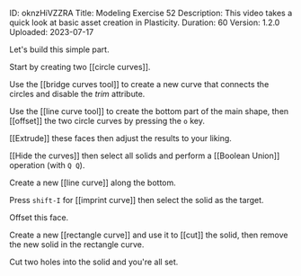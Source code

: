 ID: oknzHiVZZRA
Title: Modeling Exercise 52
Description: This video takes a quick look at basic asset creation in Plasticity.
Duration: 60
Version: 1.2.0
Uploaded: 2023-07-17

Let's build this simple part.

Start by creating two [[circle curves]].

Use the [[bridge curves tool]] to create a new curve that connects the circles and disable the *trim* attribute.

Use the [[line curve tool]] to create the bottom part of the main shape, then [[offset]] the two circle curves by pressing the `o` key.

[[Extrude]] these faces then adjust the results to your liking.

[[Hide the curves]] then select all solids and perform a [[Boolean Union]] operation (with `Q Q`).

Create a new [[line curve]] along the bottom.

Press `shift-I` for [[imprint curve]] then select the solid as the target.

Offset this face.

Create a new [[rectangle curve]] and use it to [[cut]] the solid, then remove the new solid in the rectangle curve.

Cut two holes into the solid and you're all set.
